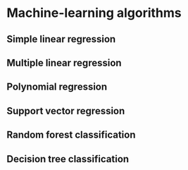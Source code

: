 # Machine-learning algorithms
## Simple linear regression 
## Multiple linear regression
## Polynomial regression
## Support vector regression
## Random forest classification
## Decision tree classification
